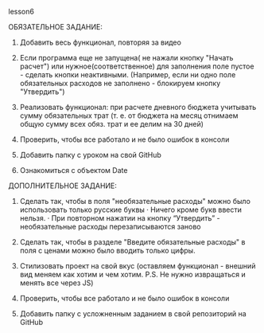 lesson6

ОБЯЗАТЕЛЬНОЕ ЗАДАНИЕ:
1) Добавить весь функционал, повторяя за видео

2) Если программа еще не запущена( не нажали кнопку "Начать расчет") или нужное(соответственное) для заполнения поле пустое - сделать кнопки неактивными. (Например, если ни одно поле обязательных расходов не заполнено - блокируем кнопку "Утвердить")

3) Реализовать функционал: при расчете дневного бюджета учитывать сумму обязательных трат (т. e. от бюджета на месяц отнимаем общую сумму всех обяз. трат и ее делим на 30 дней)

4) Проверить, чтобы все работало и не было ошибок в консоли

5) Добавить папку с уроком на свой GitHub

6) Ознакомиться с объектом Date

ДОПОЛНИТЕЛЬНОЕ ЗАДАНИЕ:
1) Сделать так, чтобы в поля "необязательные расходы" можно было использовать только русские буквы
·        Ничего кроме букв ввести нельзя.
·        При повторном нажатии на кнопку “Утвердить” - необязательные расходы перезаписываются заново

2) Сделать так, чтобы в разделе "Введите обязательные расходы" в поля с ценами можно было вводить только цифры.

3) Стилизовать проект на свой вкус (оставляем функционал - внешний вид меняем как хотим и чем хотим. P.S. Не нужно извращаться и менять все через JS)

4) Проверить, чтобы все работало и не было ошибок в консоли

5) Добавить папку с усложненным заданием в свой репозиторий на GitHub
